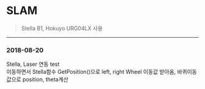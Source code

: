 # SLAM
 >Stella B1, Hokuyo URG04LX 사용
---

### 2018-08-20
Stella, Laser 연동 test  
이동하면서 Stella함수 GetPosition()으로 left, right Wheel 이동값 받아옴, 바퀴이동값으로 position, theta계산  
